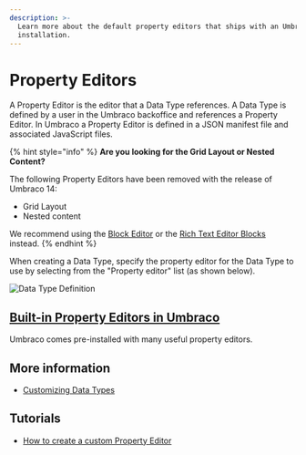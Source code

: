 ```yaml
---
description: >-
  Learn more about the default property editors that ships with an Umbraco
  installation.
---
```


# Property Editors

A Property Editor is the editor that a Data Type references. A Data Type is defined by a user in the Umbraco backoffice and references a Property Editor. In Umbraco a Property Editor is defined in a JSON manifest file and associated JavaScript files.

{% hint style="info" %}
**Are you looking for the Grid Layout or Nested Content?**

The following Property Editors have been removed with the release of Umbraco 14:

* Grid Layout
* Nested content

We recommend using the [Block Editor](built-in-umbraco-property-editors/block-editor/) or the [Rich Text Editor Blocks](broken-reference) instead.
{% endhint %}

When creating a Data Type, specify the property editor for the Data Type to use by selecting from the "Property editor" list (as shown below).

![Data Type Definition](../../../../../15/umbraco-cms/fundamentals/backoffice/property-editors/built-in-umbraco-property-editors/images/Media-picker-dataType.png)

## [Built-in Property Editors in Umbraco](built-in-umbraco-property-editors/)

Umbraco comes pre-installed with many useful property editors.

## More information

* [Customizing Data Types](../../data/data-types/)

## Tutorials

* [How to create a custom Property Editor](../../../tutorials/creating-a-property-editor/)
